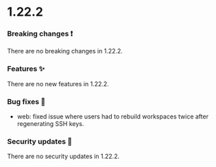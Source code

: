 # 1.22.2

### Breaking changes ❗

There are no breaking changes in 1.22.2.

### Features ✨

There are no new features in 1.22.2.

### Bug fixes 🐛

- web: fixed issue where users had to rebuild workspaces twice after
  regenerating SSH keys.

### Security updates 🔐

There are no security updates in 1.22.2.
